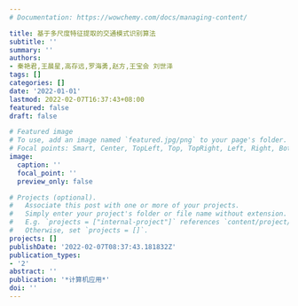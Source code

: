 ```yaml
---
# Documentation: https://wowchemy.com/docs/managing-content/

title: 基于多尺度特征提取的交通模式识别算法
subtitle: ''
summary: ''
authors:
- 秦艳君,王晨星,高存远,罗海勇,赵方,王宝会 刘世泽
tags: []
categories: []
date: '2022-01-01'
lastmod: 2022-02-07T16:37:43+08:00
featured: false
draft: false

# Featured image
# To use, add an image named `featured.jpg/png` to your page's folder.
# Focal points: Smart, Center, TopLeft, Top, TopRight, Left, Right, BottomLeft, Bottom, BottomRight.
image:
  caption: ''
  focal_point: ''
  preview_only: false

# Projects (optional).
#   Associate this post with one or more of your projects.
#   Simply enter your project's folder or file name without extension.
#   E.g. `projects = ["internal-project"]` references `content/project/deep-learning/index.md`.
#   Otherwise, set `projects = []`.
projects: []
publishDate: '2022-02-07T08:37:43.181832Z'
publication_types:
- '2'
abstract: ''
publication: '*计算机应用*'
doi: ''
---
```

